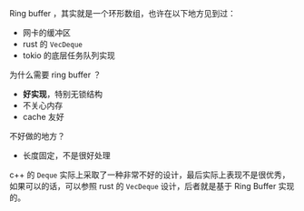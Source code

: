 Ring buffer ，其实就是一个环形数组，也许在以下地方见到过：

- 网卡的缓冲区
- rust 的 `VecDeque`
- tokio 的底层任务队列实现

为什么需要 ring buffer ？

- **好实现**，特别无锁结构
- 不关心内存
- cache 友好

不好做的地方？

- 长度固定，不是很好处理

c++ 的 `Deque` 实际上采取了一种非常不好的设计，最后实际上表现不是很优秀，如果可以的话，可以参照 rust 的 `VecDeque` 设计，后者就是基于 Ring Buffer 实现的。